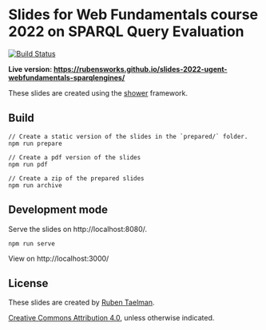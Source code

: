 # Slides for Web Fundamentals course 2022 on SPARQL Query Evaluation
[![Build Status](https://github.com/rubensworks/slides-2022-ugent-webfundamentals-sparqlengines/workflows/Build%20and%20Deploy/badge.svg)](https://rubensworks.github.io/slides-2022-ugent-webfundamentals-sparqlengines/)

**Live version: https://rubensworks.github.io/slides-2022-ugent-webfundamentals-sparqlengines/**

These slides are created using the [shower](https://github.com/shower/shower) framework.

## Build

```
// Create a static version of the slides in the `prepared/` folder.
npm run prepare

// Create a pdf version of the slides
npm run pdf

// Create a zip of the prepared slides
npm run archive
```

## Development mode

Serve the slides on http://localhost:8080/.

```
npm run serve
```

View on http://localhost:3000/

## License

These slides are created by [Ruben Taelman](https://rubensworks.net/).

[Creative Commons Attribution 4.0](https://creativecommons.org/licenses/by/4.0/), unless otherwise indicated.
